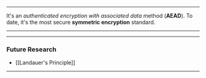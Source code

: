 ***

It's an *authenticated encryption with associated data* method (**AEAD**).
To date, it's the most secure **symmetric encryption** standard. 

***








***
### Future Research

- [[Landauer's Principle]]

***